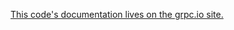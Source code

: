 [This code's documentation lives on the grpc.io site.](https://grpc.io/docs/tutorials/basic/python.html)
